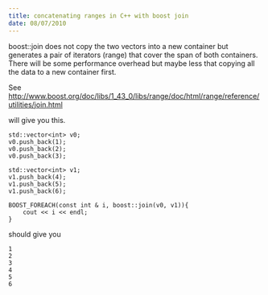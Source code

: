 ```yaml
--- 
title: concatenating ranges in C++ with boost join
date: 08/07/2010
--- 
```


boost::join does not copy the two vectors into a new container but generates a
pair of iterators (range) that cover the span of both containers. There will be
some performance overhead but maybe less that copying all the data to a new
container first.

See http://www.boost.org/doc/libs/1_43_0/libs/range/doc/html/range/reference/utilities/join.html

will give you this.

    std::vector<int> v0;
    v0.push_back(1);
    v0.push_back(2);
    v0.push_back(3);

    std::vector<int> v1;
    v1.push_back(4);
    v1.push_back(5);
    v1.push_back(6);

    BOOST_FOREACH(const int & i, boost::join(v0, v1)){
        cout << i << endl;
    }

should give you

    1
    2
    3
    4
    5
    6


